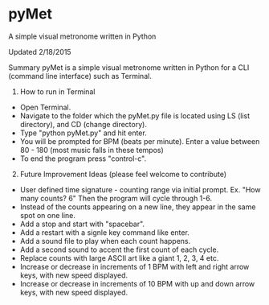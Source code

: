 # pyMet
A simple visual metronome written in Python

Updated 2/18/2015

Summary
pyMet is a simple visual metronome written in Python for a CLI (command line interface) such as Terminal. 

1. How to run in Terminal
  * Open Terminal.
  * Navigate to the folder which the pyMet.py file is located using LS (list directory), and CD (change directory).
  * Type "python pyMet.py" and hit enter.
  * You will be prompted for BPM (beats per minute). Enter a value between 80 - 180 (most music falls in these tempos)
  * To end the program press "control-c".
  
2. Future Improvement Ideas (please feel welcome to contribute)
  * User defined time signature - counting range via initial prompt. Ex. "How many counts? 6" Then the program will cycle through 1-6.
  * Instead of the counts appearing on a new line, they appear in the same spot on one line. 
  * Add a stop and start with "spacebar". 
  * Add a restart with a signle key command like enter.
  * Add a sound file to play when each count happens. 
  * Add a second sound to accent the first count of each cycle. 
  * Replace counts with large ASCII art like a giant 1, 2, 3, 4 etc. 
  * Increase or decrease in increments of 1 BPM with left and right arrow keys, with new speed displayed.
  * Increase or decrease in increments of 10 BPM with up and down arrow keys, with new speed displayed.
  

